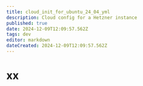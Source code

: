 ```yaml
---
title: cloud_init_for_ubuntu_24_04_yml
description: Cloud config for a Hetzner instance
published: true
date: 2024-12-09T12:09:57.562Z
tags: dev
editor: markdown
dateCreated: 2024-12-09T12:09:57.562Z
---
```


# xx
